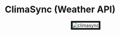 # ClimaSync (Weather API)


<p align="center">
  <img src="https://i.ibb.co/cNkhnR3/climasync.png" alt="climasync" border="5"/>
  </p>
